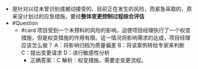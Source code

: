 - 是针对以往未曾识别或被动接受的、目前正在发生的风险，而紧急采取的、原来没计划过的应急措施。要经**整体变更控制过程综合评估**
- #Question
	- #card 项目受到一个未预料的风险的影响，迫使项目经理执行了一个权变措施，但是权变措施的作用有限。这一情况将影响需求的达成，项目经理应该怎么做？
	  A：将影响归档为质量偏差
	  B：将该案例转给专家来判断
	  C：提出变更请求
	  D：进行敏感性分析
		- 正确答案：C
		  解析：权变措施，需要走变更流程。
